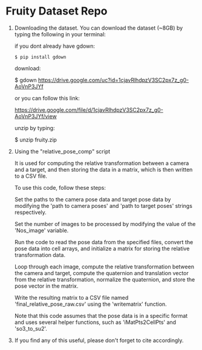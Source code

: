 # Fruity Dataset Repo

1. Downloading the dataset.
	You can download the dataset (~8GB) by typing the following in your terminal:
	
	if you dont already have gdown:
	```
	$ pip install gdown
	```
	download:
	
	$ gdown https://drive.google.com/uc?id=1cjavRlhdpzV3SC2px7z_g0-AoVnP3JYf

	or you can follow this link:
	
	https://drive.google.com/file/d/1cjavRlhdpzV3SC2px7z_g0-AoVnP3JYf/view
	
	unzip by typing:
	
	$ unzip fruity.zip	






2. Using the "relative_pose_comp" script

	It is used for computing the relative transformation between a camera and a target, and then storing the data in a matrix, which is then written to a CSV file.

	To use this code, follow these steps:

	Set the paths to the camera pose data and target pose data by modifying the 'path to camera poses' and 'path to target poses' strings respectively.

	Set the number of images to be processed by modifying the value of the 'Nos_image' variable.

	Run the code to read the pose data from the specified files, convert the pose data into cell arrays, and initialize a matrix for storing the relative 		transformation data.

	Loop through each image, compute the relative transformation between the camera and target, compute the quaternion and translation vector from the relative transformation, normalize the quaternion, and store the pose vector in the matrix.

	Write the resulting matrix to a CSV file named 'final_relative_pose_raw.csv' using the 'writematrix' function.

	Note that this code assumes that the pose data is in a specific format and uses several helper functions, such as 'iMatPts2CellPts' and 'so3_to_su2'.

3. If you find any of this useful, please don't forget to cite accordingly.
 
